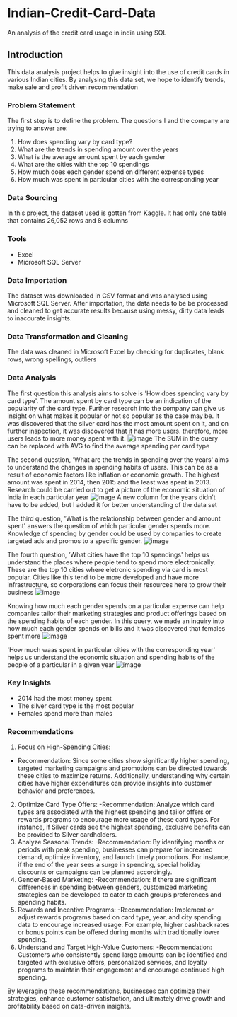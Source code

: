 # Indian-Credit-Card-Data
An analysis of the credit card usage in india using SQL  
## Introduction
This data analysis project helps to give insight into the use of credit cards in various Indian cities. By analysing this data set, we hope to identify trends, make sale and profit driven recommendation

### Problem Statement
The first step is to define the problem. The questions I and the company are trying to answer are:
1.	How does spending vary by card type?
2.	What are the trends in spending amount over the years
3.	What is the average amount spent by each gender
4.	What are the cities with the top 10 spendings
5.	How much does each gender spend on different expense types
6.	How much was spent in particular cities with the corresponding year

### Data Sourcing
In this project, the dataset used is gotten from Kaggle. It has only one table that contains 26,052 rows and 8 columns

### Tools
 - Excel
 - Microsoft SQL Server

### Data Importation
The dataset was downloaded in CSV format and was analysed using Microsoft SQL Server. After importation, the data needs to be be processed and cleaned to get accurate results because using messy, dirty data leads to inaccurate insights.

### Data Transformation and Cleaning
The data was cleaned in Microsoft Excel by checking for duplicates, blank rows, wrong spellings, outliers

### Data Analysis
The first question this analysis aims to solve is 'How does spending vary by card type'. The amount spent by card type can be an indication of the popularity of the card type. Further research into the company can give us insight on what makes it popular or not so popular as the case may be. It was discovered that the silver card has the most amount spent on it, and on further inspection, it was discovered that it has more users. therefore, more users leads to more money spent with it.
![image](https://github.com/user-attachments/assets/066e27c8-3e98-4270-8ed4-ed6016500044)
The SUM in the query can be replaced with AVG to find the average spending per card type

The second question, 'What are the trends in spending over the years' aims to understand the changes in spending habits of users. This can be as a result of economic factors like inflation or economic growth. The highest amount was spent in 2014, then 2015 and the least was spent in 2013. Research could be carried out to get a picture of the economic situation of India in each particular year
![image](https://github.com/user-attachments/assets/929c8c24-2a68-4f5e-963e-4981c174d4e3)
A new column for the years didn't have to be added, but I added it for better understanding of the data set

The third question, 'What is the relationship between gender and amount spent' answers the question of which particular gender spends more. Knowledge of spending by gender could be used by companies to create targeted ads and promos to a specific gender. 
![image](https://github.com/user-attachments/assets/a184c736-426f-435d-9a41-96df9a0c7cb5)

The fourth question, 'What cities have the top 10 spendings' helps us understand the places where people tend to spend more electronically. These are the top 10 cities where eletronic spending via card is most popular. Cities like this tend to be more developed and have more infrastructure, so corporations can focus their resources here to grow their business
![image](https://github.com/user-attachments/assets/eec68d01-1ce0-4b58-9cd8-6a9cfbf68e6e)

Knowing how much each gender spends on a particular expense can help companies tailor their marketing strategies and product offerings based on the spending habits of each gender. In this query, we made an inquiry into how much each gender spends on bills and it was discovered that females spent more
![image](https://github.com/user-attachments/assets/1383f526-0ea4-439c-822a-86df533f6621)

'How much waas spent in particular cities with the corresponding year' helps us understand the economic situation and spending habits of the people of a particular in a given year
![image](https://github.com/user-attachments/assets/1abf8465-f98a-45be-b06c-69b03ba7f0a7)

### Key Insights
 - 2014 had the most money spent
 - The silver card type is the most popular
 - Females spend more than males

### Recommendations
1.	Focus on High-Spending Cities:
 - Recommendation: Since some cities show significantly higher spending, targeted marketing campaigns and promotions can be directed towards these cities to maximize returns. Additionally, understanding why certain cities have higher expenditures can provide insights into customer behavior and preferences.
2.	Optimize Card Type Offers:
 -Recommendation: Analyze which card types are associated with the highest spending and tailor offers or rewards programs to encourage more usage of these card types. For instance, if Silver cards see the highest spending, exclusive benefits can be provided to Silver cardholders.
3.	Analyze Seasonal Trends:
 -Recommendation: By identifying months or periods with peak spending, businesses can prepare for increased demand, optimize inventory, and launch timely promotions. For instance, if the end of the year sees a surge in spending, special holiday discounts or campaigns can be planned accordingly.
4.	Gender-Based Marketing:
 -Recommendation: If there are significant differences in spending between genders, customized marketing strategies can be developed to cater to each group’s preferences and spending habits.
5.	Rewards and Incentive Programs:
 -Recommendation: Implement or adjust rewards programs based on card type, year, and city spending data to encourage increased usage. For example, higher cashback rates or bonus points can be offered during months with traditionally lower spending.
6.	Understand and Target High-Value Customers:
 -Recommendation: Customers who consistently spend large amounts can be identified and targeted with exclusive offers, personalized services, and loyalty programs to maintain their engagement and encourage continued high spending.

By leveraging these recommendations, businesses can optimize their strategies, enhance customer satisfaction, and ultimately drive growth and profitability based on data-driven insights.









    

